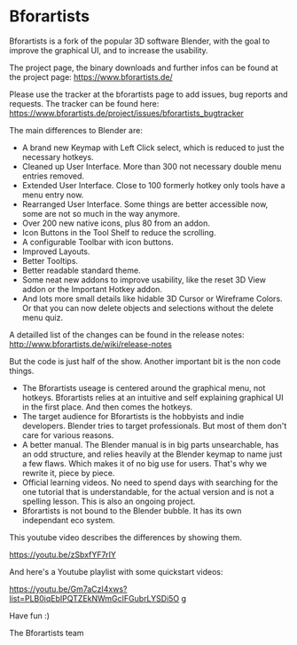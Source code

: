# Bforartists
Bforartists is a fork of the popular 3D software Blender, with the goal to improve the graphical UI, and to increase the usability.

The project page, the binary downloads and further infos can be found at the project page: https://www.bforartists.de/

Please use the tracker at the bforartists page to add issues, bug reports and requests. The tracker can be found here: https://www.bforartists.de/project/issues/bforartists_bugtracker

The main differences to Blender are:

- A brand new Keymap with Left Click select, which is reduced to just the necessary hotkeys.
- Cleaned up User Interface. More than 300 not necessary double menu entries removed.
- Extended User Interface. Close to 100 formerly hotkey only tools have a menu entry now.
- Rearranged User Interface. Some things are better accessible now, some are not so much in the way anymore.
- Over 200 new native icons, plus 80 from an addon.
- Icon Buttons in the Tool Shelf to reduce the scrolling.
- A configurable Toolbar with icon buttons.
- Improved Layouts.
- Better Tooltips.
- Better readable standard theme.
- Some neat new addons to improve usability, like the reset 3D View addon or the Important Hotkey addon.
- And lots more small details like hidable 3D Cursor or Wireframe Colors. Or that you can now delete objects and selections without the delete menu quiz.

A detailled list of the changes can be found in the release notes: http://www.bforartists.de/wiki/release-notes

But the code is just half of the show. Another important bit is the non code things.

- The Bforartists useage is centered around the graphical menu, not hotkeys. Bforartists relies at an intuitive and self explaining graphical UI in the first place. And then comes the hotkeys.
- The target audience for Bforartists is the hobbyists and indie developers. Blender tries to target professionals. But most of them don't care for various reasons.
- A better manual. The Blender manual is in big parts unsearchable, has an odd structure, and relies heavily at the Blender keymap to name just a few flaws. Which makes it of no big use for users. That's why we rewrite it, piece by piece.
- Official learning videos. No need to spend days with searching for the one tutorial that is understandable, for the actual version and is not a spelling lesson. This is also an ongoing project.
- Bforartists is not bound to the Blender bubble. It has its own independant eco system.

This youtube video describes the differences by showing them.

https://youtu.be/zSbxfYF7rIY

And here's a Youtube playlist with some quickstart videos:

https://youtu.be/Gm7aCzI4xws?list=PLB0iqEbIPQTZEkNWmGcIFGubrLYSDi5O g

Have fun :)

The Bforartists team



